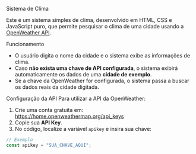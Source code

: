 Sistema de Clima

Este é um sistema simples de clima, desenvolvido em HTML, CSS e JavaScript puro, que permite pesquisar o clima de uma cidade usando a [OpenWeather API](https://openweathermap.org/).

Funcionamento
- O usuário digita o nome da cidade e o sistema exibe as informações de clima.
- Caso **não exista uma chave de API configurada**, o sistema exibirá automaticamente os dados de uma **cidade de exemplo**.
- Se a chave da OpenWeather for configurada, o sistema passa a buscar os dados reais da cidade digitada.

Configuração da API
Para utilizar a API da OpenWeather:

1. Crie uma conta gratuita em: https://home.openweathermap.org/api_keys
2. Copie sua **API Key**.
3. No código, localize a variável `apikey` e insira sua chave:

```js
// Exemplo
const apikey = "SUA_CHAVE_AQUI";
